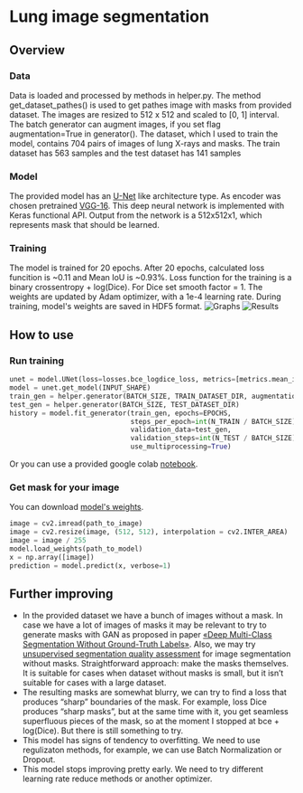 # Lung image segmentation
## Overview
### Data
Data is loaded and processed by methods in helper.py. The method get_dataset_pathes() is used to get pathes image with masks from provided dataset. The images are resized to 512 x 512 and scaled to [0, 1] interval. The batch generator can augment images, if you set flag augmentation=True in generator(). The dataset, which I used to train the model, contains 704 pairs of images of lung X-rays and masks. The train dataset has 563 samples and the test dataset has 141 samples
### Model
The provided model has an [U-Net](https://arxiv.org/abs/1505.04597) like architecture type. As encoder was chosen pretrained [VGG-16](https://keras.io/applications/#vgg16). This deep neural network is implemented with Keras functional API. Output from the network is a 512x512x1, which represents mask that should be learned. 
### Training
The model is trained for 20 epochs. After 20 epochs, calculated loss funcition is ~0.11 and Mean IoU is ~0.93%. Loss function for the training is a binary crossentropy + log(Dice). For Dice set smooth factor = 1. The weights are updated by Adam optimizer, with a 1e-4 learning rate. 
During training, model's weights are saved in HDF5 format.
![Graphs](https://user-images.githubusercontent.com/42701384/58761544-3a166400-854e-11e9-94a0-73a06ec2ecc1.png)
![Results](https://user-images.githubusercontent.com/42701384/58761453-38986c00-854d-11e9-8e21-bfcdd577de5b.png)
## How to use

### Run training
```python
unet = model.UNet(loss=losses.bce_logdice_loss, metrics=[metrics.mean_iou], lr=lr)
model = unet.get_model(INPUT_SHAPE)
train_gen = helper.generator(BATCH_SIZE, TRAIN_DATASET_DIR, augmentation=True)
test_gen = helper.generator(BATCH_SIZE, TEST_DATASET_DIR)
history = model.fit_generator(train_gen, epochs=EPOCHS, 
                              steps_per_epoch=int(N_TRAIN / BATCH_SIZE), 
                              validation_data=test_gen, 
                              validation_steps=int(N_TEST / BATCH_SIZE),  
                              use_multiprocessing=True)
```
Or you can use a provided google colab [notebook](https://colab.research.google.com/drive/1H5gjJbEivlrK-CnbL9CO1tP1nnItt6wn).
### Get mask for your image
You can download [model's weights](https://drive.google.com/file/d/1UB0QL08Na48ASvP8z7QT0BKMTh5STWwC/view?usp=sharing).
```python
image = cv2.imread(path_to_image)
image = cv2.resize(image, (512, 512), interpolation = cv2.INTER_AREA)
image = image / 255
model.load_weights(path_to_model)
x = np.array([image])
prediction = model.predict(x, verbose=1)
```
## Further improving
* In the provided dataset we have a bunch of images without a mask. In case we have a lot of images of masks it may be relevant to try to generate masks with GAN as proposed in paper [«Deep Multi-Class Segmentation Without Ground-Truth Labels»](https://openreview.net/forum?id=S11Xr-3iM). Also, we may try [unsupervised segmentation quality assessment](https://arxiv.org/abs/1903.08773) for image segmentation without masks. Straightforward approach: make the masks themselves. It is suitable for cases when dataset without masks is small, but it isn’t suitable for cases with a large dataset.
* The resulting masks are somewhat blurry, we can try to find a loss that produces “sharp” boundaries of the mask. For example, loss Dice produces “sharp masks”, but at the same time with it, you get seamless superfluous pieces of the mask, so at the moment I stopped at bce + log(Dice). But there is still something to try.
* This model has signs of tendency to overfitting. We need to use regulizaton methods, for example, we can use Batch Normalization or Dropout.
* This model stops improving pretty early. We need to try different learning rate reduce methods or another optimizer.
